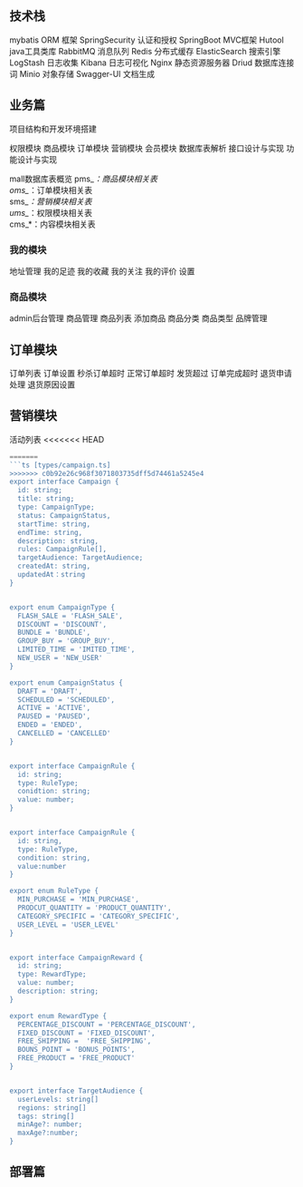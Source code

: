 
## 技术栈
mybatis ORM 框架
SpringSecurity 认证和授权
SpringBoot MVC框架
Hutool java工具类库
RabbitMQ 消息队列
Redis 分布式缓存
ElasticSearch 搜索引擎
LogStash 日志收集
Kibana 日志可视化
Nginx 静态资源服务器
Driud 数据库连接词
Minio 对象存储
Swagger-UI 文档生成


## 业务篇


项目结构和开发环境搭建

权限模块 商品模块 订单模块 营销模块 会员模块
数据库表解析
接口设计与实现
功能设计与实现

mall数据库表概览
pms_*：商品模块相关表  
oms_*：订单模块相关表  
sms_*：营销模块相关表  
ums_*：权限模块相关表  
cms_*：内容模块相关表  

### 我的模块

地址管理
我的足迹
我的收藏
我的关注
我的评价
设置


### 商品模块

admin后台管理
商品管理
商品列表
添加商品
商品分类
商品类型
品牌管理


## 订单模块

订单列表
订单设置
秒杀订单超时
正常订单超时
发货超过
订单完成超时
退货申请处理
退货原因设置

## 营销模块

活动列表
<<<<<<< HEAD
```ts [types/Campaign.ts]
=======
```ts [types/campaign.ts]
>>>>>>> c0b92e26c968f3071803735dff5d74461a5245e4
export interface Campaign {
  id: string;
  title: string;
  type: CampaignType;
  status: CampaignStatus,
  startTime: string,
  endTime: string,
  description: string,
  rules: CampaignRule[],
  targetAudience: TargetAudience;
  createdAt: string,
  updatedAt：string
}


export enum CampaignType {
  FLASH_SALE = 'FLASH_SALE',
  DISCOUNT = 'DISCOUNT',
  BUNDLE = 'BUNDLE',
  GROUP_BUY = 'GROUP_BUY',
  LIMITED_TIME = 'IMITED_TIME',
  NEW_USER = 'NEW_USER'
}

export enum CampaignStatus {
  DRAFT = 'DRAFT',
  SCHEDULED = 'SCHEDULED',
  ACTIVE = 'ACTIVE',
  PAUSED = 'PAUSED',
  ENDED = 'ENDED',
  CANCELLED = 'CANCELLED'
}


export interface CampaignRule {
  id: string;
  type: RuleType;
  conidtion: string;
  value: number;
}


export interface CampaignRule {
  id: string,
  type: RuleType,
  condition: string,
  value:number
}

export enum RuleType {
  MIN_PURCHASE = 'MIN_PURCHASE',
  PRODCUT_QUANTITY = 'PRODUCT_QUANTITY',
  CATEGORY_SPECIFIC = 'CATEGORY_SPECIFIC',
  USER_LEVEL = 'USER_LEVEL'
}


export interface CampaignReward {
  id: string;
  type: RewardType;
  value: number;
  description: string;
}

export enum RewardType {
  PERCENTAGE_DISCOUNT = 'PERCENTAGE_DISCOUNT',
  FIXED_DISCOUNT = 'FIXED_DISCOUNT',
  FREE_SHIPPING =  'FREE_SHIPPING',
  BOUNS_POINT = 'BONUS_POINTS',
  FREE_PRODUCT = 'FREE_PRODUCT'
}


export interface TargetAudience {
  userLevels: string[]
  regions: string[]
  tags: string[]
  minAge?: number;
  maxAge?:number;
}


```

## 部署篇


